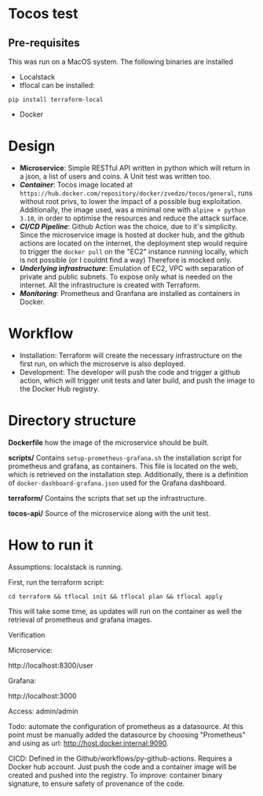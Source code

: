 # Tocos test

## Pre-requisites

This was run on a MacOS system.
The following binaries are installed
- Localstack 
- tflocal can be installed:
```
pip install terraform-local
```
- Docker

 # Design
- **Microservice**: Simple RESTful API written in python which will return in a json, a list of users and coins. A Unit test was written too.
- ***Container***: Tocos image located at `https://hub.docker.com/repository/docker/zvedzo/tocos/general`, runs without root privs, to lower the impact of a possible bug exploitation. Additionally, the image used, was a minimal one with `alpine + python 3.10`, in order to optimise the resources and reduce the attack surface.
- ***CI/CD Pipeline***: Github Action was the choice, due to it's simplicity.  Since the microservice image is hosted at docker hub, and the github actions are located on the internet, the deployment step would require to trigger the `docker pull` on the "EC2" instance running locally, which is not possible (or I couldnt find a way) Therefore is mocked only.
- ***Underlying infrastructure***: Emulation of EC2, VPC with separation of private and public subnets. To expose only what is needed on the internet. All the infrastructure is created with Terraform.
- ***Monitoring***: Prometheus and Granfana are installed as containers in Docker. 

# Workflow
- Installation: Terraform will create the necessary infrastructure on the first run, on which the microserve is also deployed.
- Development: The developer will push the code and trigger a github action, which will trigger unit tests and later build, and push the image to the Docker Hub registry.

# Directory structure
**Dockerfile** how the image of the microservice should be built.

**scripts/** Contains `setup-prometheus-grafana.sh` the installation script for prometheus and grafana, as containers. This file is located on the web, which is retrieved on the installation step. Additionally, there is a definition of `docker-dashboard-grafana.json` used for the Grafana dashboard.

**terraform/** Contains the scripts that set up the infrastructure.

**tocos-api/** Source of the microservice along with the unit test.

# How to run it
Assumptions: localstack is running.

First, run the terraform script:

`cd terraform && tflocal init && tflocal plan && tflocal apply`

This will take some time, as updates will run on the container as well the retrieval of prometheus and grafana images.

Verification

Microservice:

http://localhost:8300/user

Grafana:

http://localhost:3000

Access: admin/admin

Todo: automate the configuration of prometheus as a datasource. At this point must be manually added the datasource by choosing "Prometheus" and using as url: http://host.docker.internal:9090.

CICD:
Defined in the Github/workflows/py-github-actions. 
Requires a Docker hub account.
Just push the code and a container image will be created and pushed into the registry.
To improve: container binary signature, to ensure safety of provenance of the code.











